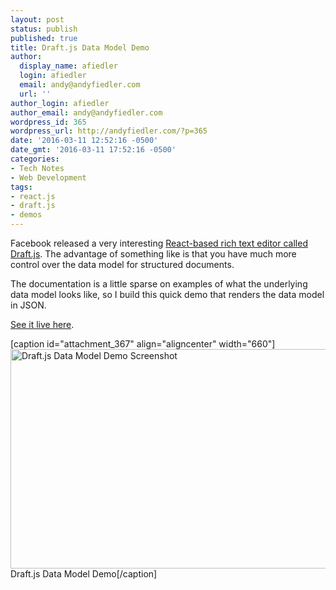 ```yaml
---
layout: post
status: publish
published: true
title: Draft.js Data Model Demo
author:
  display_name: afiedler
  login: afiedler
  email: andy@andyfiedler.com
  url: ''
author_login: afiedler
author_email: andy@andyfiedler.com
wordpress_id: 365
wordpress_url: http://andyfiedler.com/?p=365
date: '2016-03-11 12:52:16 -0500'
date_gmt: '2016-03-11 17:52:16 -0500'
categories:
- Tech Notes
- Web Development
tags:
- react.js
- draft.js
- demos
---
```

Facebook released a very interesting [React-based rich text editor called Draft.js](https://facebook.github.io/draft-js/). The advantage of something like is that you have much more control over the data model for structured documents.

The documentation is a little sparse on examples of what the underlying data model looks like, so I build this quick demo that renders the data model in JSON.

[See it live here](http://afiedler.github.io/draft-js-dm-demo/).

[caption id="attachment_367" align="aligncenter" width="660"]<a href="http://andyfiedler.com/wp-content/uploads/2016/03/Screen-Shot-2016-03-11-at-12.43.01-PM.png" rel="attachment wp-att-367"><img src="http://andyfiedler.com/wp-content/uploads/2016/03/Screen-Shot-2016-03-11-at-12.43.01-PM-800x426.png" alt="Draft.js Data Model Demo Screenshot" width="660" height="351" class="size-large wp-image-367" /></a> Draft.js Data Model Demo[/caption]
